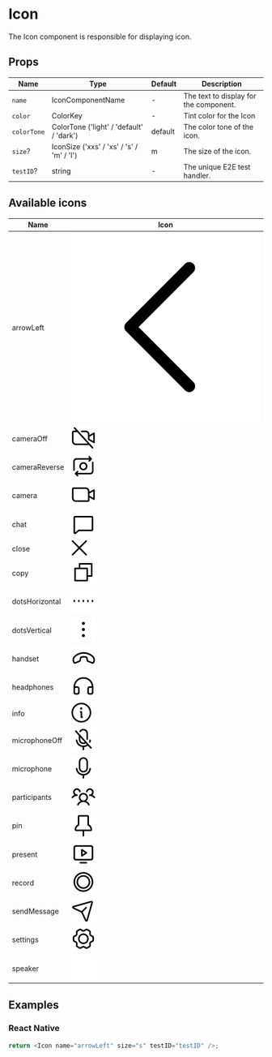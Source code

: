 # Icon

The Icon component is responsible for displaying icon.

## Props

| Name        | Type                                      | Default | Description                            |
| ----------- | ----------------------------------------- | ------- | -------------------------------------- |
| `name`      | IconComponentName                         | -       | The text to display for the component. |
| `color`     | ColorKey                                  | -       | Tint color for the Icon                |
| `colorTone` | ColorTone ('light' / 'default' / 'dark')  | default | The color tone of the icon.            |
| `size`?     | IconSize ('xxs' / 'xs' / 's' / 'm' / 'l') | m       | The size of the icon.                  |
| `testID`?   | string                                    | -       | The unique E2E test handler.           |

## Available icons

| Name                   | Icon                                                                                                  |
| ---------------------- | ----------------------------------------------------------------------------------------------------- |
| arrowLeft              | ![Alt text](../../packages/mobile/src/components/ui/Icon/IconComponents/arrow-left.svg)               |
| cameraOff              | ![Alt text](../../packages/mobile/src/components/ui/Icon/IconComponents/camera-off.svg)               |
| cameraReverse          | ![Alt text](../../packages/mobile/src/components/ui/Icon/IconComponents/camera-reverse.svg)           |
| camera                 | ![Alt text](../../packages/mobile/src/components/ui/Icon/IconComponents/camera.svg)                   |
| chat                   | ![Alt text](../../packages/mobile/src/components/ui/Icon/IconComponents/chat.svg)                     |
| close                  | ![Alt text](../../packages/mobile/src/components/ui/Icon/IconComponents/close.svg)                    |
| copy                   | ![Alt text](../../packages/mobile/src/components/ui/Icon/IconComponents/copy.svg)                     |
| dotsHorizontal         | ![Alt text](../../packages/mobile/src/components/ui/Icon/IconComponents/dots-horizontal.svg)          |
| dotsVertical           | ![Alt text](../../packages/mobile/src/components/ui/Icon/IconComponents/dots-vertical.svg)            |
| handset                | ![Alt text](../../packages/mobile/src/components/ui/Icon/IconComponents/handset.svg)                  |
| headphones             | ![Alt text](../../packages/mobile/src/components/ui/Icon/IconComponents/headphones.svg)               |
| info                   | ![Alt text](../../packages/mobile/src/components/ui/Icon/IconComponents/info.svg)                     |
| microphoneOff          | ![Alt text](../../packages/mobile/src/components/ui/Icon/IconComponents/microphone-off.svg)           |
| microphone             | ![Alt text](../../packages/mobile/src/components/ui/Icon/IconComponents/microphone.svg)               |
| participants           | ![Alt text](../../packages/mobile/src/components/ui/Icon/IconComponents/participants.svg)             |
| pin                    | ![Alt text](../../packages/mobile/src/components/ui/Icon/IconComponents/pin.svg)                      |
| present                | ![Alt text](../../packages/mobile/src/components/ui/Icon/IconComponents/present.svg)                  |
| record                 | ![Alt text](../../packages/mobile/src/components/ui/Icon/IconComponents/record.svg)                   |
| sendMessage            | ![Alt text](../../packages/mobile/src/components/ui/Icon/IconComponents/send-message.svg)             |
| settings               | ![Alt text](../../packages/mobile/src/components/ui/Icon/IconComponents/settings.svg)                 |
| speaker                | ![Alt text](../../packages/mobile/src/components/ui/Icon/IconComponents/speaker.svg)                  |

## Examples

### React Native

```javascript
return <Icon name="arrowLeft" size="s" testID="testID" />;
```
